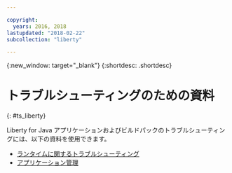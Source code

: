 ```yaml
---

copyright:
  years: 2016, 2018
lastupdated: "2018-02-22"
subcollection: "liberty"

---
```


{:new_window: target="_blank"}
{:shortdesc: .shortdesc}

# トラブルシューティングのための資料
{: #ts_liberty}

Liberty for Java アプリケーションおよびビルドパックのトラブルシューティングには、以下の資料を使用できます。

* [ランタイムに関するトラブルシューティング](/docs/runtimes-common/ts_runtimes.html#runtimes)
* [アプリケーション管理](/docs/runtimes-common/app_mng.html)
